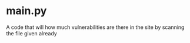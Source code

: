 # main.py
A code that will how much vulnerabilities are there in the site by scanning the file given already 
